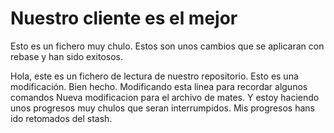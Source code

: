 
# Nuestro cliente es el mejor

Esto es un fichero muy chulo.
Estos son unos cambios que se aplicaran con rebase y han sido exitosos.

Hola, este es un fichero de lectura de nuestro repositorio.
Esto es una modificación.
Bien hecho. Modificando esta linea para recordar algunos comandos
Nueva modificacion para el archivo de mates. Y estoy haciendo unos progresos muy chulos que seran interrumpidos.
Mis progresos hans ido retomados del stash.

